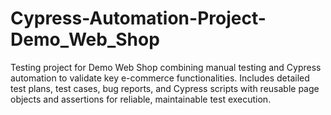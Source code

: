 # Cypress-Automation-Project-Demo_Web_Shop
Testing project for Demo Web Shop combining manual testing and Cypress automation to validate key e-commerce functionalities. Includes detailed test plans, test cases, bug reports, and Cypress scripts with reusable page objects and assertions for reliable, maintainable test execution.

